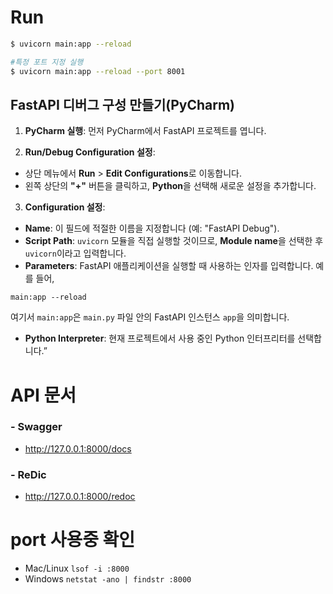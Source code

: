 # Run
```bash
$ uvicorn main:app --reload

#특정 포트 지정 실행
$ uvicorn main:app --reload --port 8001   
```

## FastAPI 디버그 구성 만들기(PyCharm)
1. **PyCharm 실행**: 먼저 PyCharm에서 FastAPI 프로젝트를 엽니다. 

2. **Run/Debug Configuration 설정**: 
* 상단 메뉴에서 **Run** > **Edit Configurations**로 이동합니다. 
* 왼쪽 상단의 **"+"** 버튼을 클릭하고, **Python**을 선택해 새로운 설정을 추가합니다. 
3. **Configuration 설정**:
* **Name**: 이 필드에 적절한 이름을 지정합니다 (예: "FastAPI Debug"). 
* **Script Path**: `uvicorn` 모듈을 직접 실행할 것이므로, **Module name**을 선택한 후 `uvicorn`이라고 입력합니다. 
* **Parameters**: FastAPI 애플리케이션을 실행할 때 사용하는 인자를 입력합니다. 예를 들어,

```
main:app --reload
````
여기서 `main:app`은 `main.py` 파일 안의 FastAPI 인스턴스 `app`을 의미합니다. 

* **Python Interpreter**: 현재 프로젝트에서 사용 중인 Python 인터프리터를 선택합니다.”



# API 문서
### - Swagger
* http://127.0.0.1:8000/docs

### - ReDic
* http://127.0.0.1:8000/redoc

# port 사용중 확인
- Mac/Linux ```lsof -i :8000```
- Windows  ```netstat -ano | findstr :8000```
